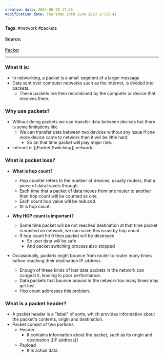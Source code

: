 ```yaml
---
creation date: 2023-06-29 17:25
modification date: Thursday 29th June 2023 17:25:41
---
```


**Tags:** #network #packets

#### Source:
[Packet](https://www.cloudflare.com/learning/network-layer/what-is-a-packet/)

--------------------------------------

### What it is:

* In networking, a packet is a small segment of a larger message
* Data sent over computer networks such as the internet, is divided into packets.
	* These packets are then recombined by the computer or device that receives them.

### Why use packets?

* Without doing packets we can transfer data between devices but there is some limitations like
	* We can transfer data between two devices without any issue if one more device came to network then it will be little hard
		* So on that time packet will play major role.
* Internet is [[Packet Switching]] network.

### What is packet loss?

* **What is hop count?**[](https://hopzero.com/what-does-hop-count-mean/)
	* Hop counter refers to the number of devices, usually routers, that a piece of data travels through.
	* Each time that a packet of data moves from one router to another then hop count will be counted as one.
	* Each count hop value will be reduced.
	* ttl is hop count.

* **Why HOP count is important?**
	* Some time packet will be not reached destination at that time packet is wasted on network, we can solve this issue by hop count.
	* If hop count hit 0 then packet will be destroyed
		* So user data will be safe
		* And packet switching process also stopped

* Occasionally, packets might bounce from router to router many times before reaching their destination IP address.
	* Enough of these kinds of lost data packets in the network can congest it, leading to poor performance.
	* Data packets that bounce around in the network too many times may get lost.
	* Hop count addresses this problem.

### What is a packet header?

* A packet header is a "label" of sorts, which provides information about the packet's contents, origin and destination.
* Packet consist of two portions
	* Header
		* It contains information about the packet, such as its origin and destination [[IP address]]
	* Payload
		* It is actual data.
